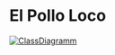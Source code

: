 # El Pollo Loco

[![ClassDiagramm](./uml/classDiagram.png)](https://reinitestet.at/elPolloLoco/uml/classDiagram.png)